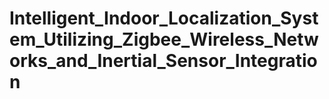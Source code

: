 # Intelligent_Indoor_Localization_System_Utilizing_Zigbee_Wireless_Networks_and_Inertial_Sensor_Integration
